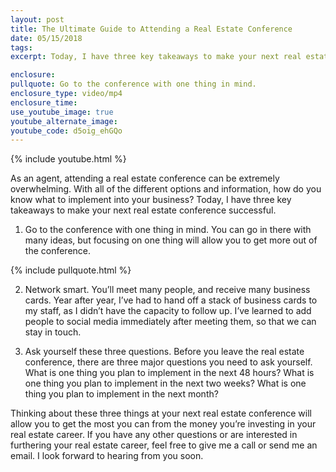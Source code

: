 ```yaml
---
layout: post
title: The Ultimate Guide to Attending a Real Estate Conference
date: 05/15/2018
tags:
excerpt: Today, I have three key takeaways to make your next real estate conference successful.

enclosure:
pullquote: Go to the conference with one thing in mind.
enclosure_type: video/mp4
enclosure_time:
use_youtube_image: true
youtube_alternate_image:
youtube_code: d5oig_ehGQo
---
```


{% include youtube.html %}

As an agent, attending a real estate conference can be extremely overwhelming. With all of the different options and information, how do you know what to implement into your business? Today, I have three key takeaways to make your next real estate conference successful.

1. Go to the conference with one thing in mind. You can go in there with many ideas, but focusing on one thing will allow you to get more out of the conference.

{% include pullquote.html %}

2. Network smart. You’ll meet many people, and receive many business cards. Year after year, I’ve had to hand off a stack of business cards to my staff, as I didn’t have the capacity to follow up. I’ve learned to add people to social media immediately after meeting them, so that we can stay in touch.

3. Ask yourself these three questions. Before you leave the real estate conference, there are three major questions you need to ask yourself. What is one thing you plan to implement in the next 48 hours? What is one thing you plan to implement in the next two weeks? What is one thing you plan to implement in the next month?

Thinking about these three things at your next real estate conference will allow you to get the most you can from the money you’re investing in your real estate career. If you have any other questions or are interested in furthering your real estate career, feel free to give me a call or send me an email. I look forward to hearing from you soon.

&nbsp;